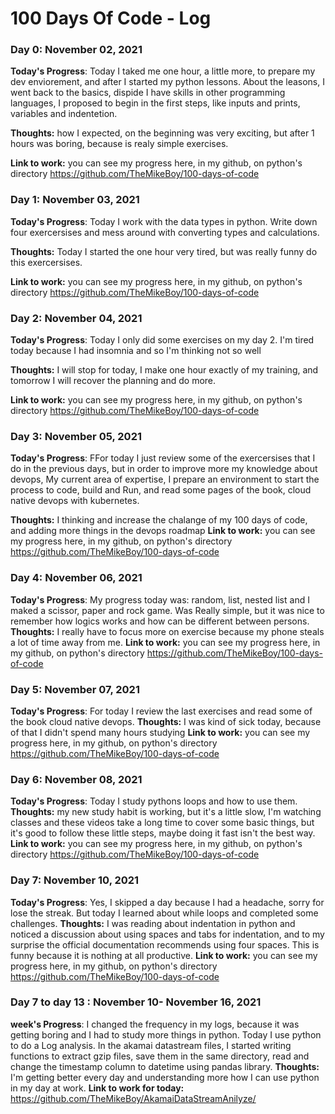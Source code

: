 # 100 Days Of Code - Log

### Day 0: November 02, 2021

**Today's Progress**: Today I taked  me one hour, a little more, to prepare my dev enviorement, and after I started my python lessons. About the leasons, I went back to the basics, dispide I have skills in other programming languages, I proposed to begin in the first steps, like inputs and prints, variables and indentetion.

**Thoughts:** how I expected, on the beginning was very exciting, but after 1 hours was boring, because is realy simple exercises.

**Link to work:** you can see my progress here, in my github, on python's directory
    https://github.com/TheMikeBoy/100-days-of-code

### Day 1: November 03, 2021

**Today's Progress**: Today I work with the data types in python. Write down four exercersises and mess around with converting types and calculations. 

**Thoughts:** Today I started the one hour very tired, but was really funny do this exercersises. 

**Link to work:** you can see my progress here, in my github, on python's directory
    https://github.com/TheMikeBoy/100-days-of-code

### Day 2: November 04, 2021

**Today's Progress**: Today I only did some exercises on my day 2. I'm tired today because I had insomnia and so I'm thinking not so well

**Thoughts:** I will stop for today, I make one hour exactly of my training, and tomorrow I will recover the planning and do more.

**Link to work:** you can see my progress here, in my github, on python's directory
    https://github.com/TheMikeBoy/100-days-of-code

### Day 3: November 05, 2021

**Today's Progress**: FFor today I just review some of the exercersises that I do in the previous days, but in order to improve more my knowledge about devops, My current area of expertise,  I prepare an environment to start the process to code, build and Run, and read some pages of the book, cloud native devops with kubernetes. 

**Thoughts:**  I thinking and increase the chalange of my 100 days of code, and adding more things in the devops roadmap 
**Link to work:** you can see my progress here, in my github, on python's directory
    https://github.com/TheMikeBoy/100-days-of-code


### Day 4: November 06, 2021

**Today's Progress**:   My progress today was: random, list, nested list and I maked a scissor, paper and rock game. Was Really simple, but it was nice to remember how logics works and how can be different between persons.
**Thoughts:**  I really have to focus more on exercise because my phone steals a lot of time away from me. 
**Link to work:** you can see my progress here, in my github, on python's directory
    https://github.com/TheMikeBoy/100-days-of-code

### Day 5: November 07, 2021

**Today's Progress**: For today I review the last exercises and read some of the book cloud native devops. 
**Thoughts:** I was kind of sick today, because of that I didn't spend many hours studying
**Link to work:** you can see my progress here, in my github, on python's directory
    https://github.com/TheMikeBoy/100-days-of-code



### Day 6: November 08, 2021

**Today's Progress**: Today I study pythons loops and how to use them.  
**Thoughts:**  my new study habit is working, but it's a little slow, I'm watching classes and these videos take a long time to cover some basic things, but it's good to follow these little steps, maybe doing it fast isn't the best way.
**Link to work:** you can see my progress here, in my github, on python's directory
    https://github.com/TheMikeBoy/100-days-of-code


### Day 7: November 10, 2021

**Today's Progress**: Yes, I skipped a day because I had a headache, sorry for lose the streak. But today I learned about while loops and completed some challenges. 
**Thoughts:**   I was reading about indentation in python and noticed a discussion about using spaces and tabs for indentation, and to my surprise  the official documentation recommends using four spaces. This is funny because it is nothing at all productive.
**Link to work:** you can see my progress here, in my github, on python's directory
    https://github.com/TheMikeBoy/100-days-of-code

    
### Day 7 to day 13 : November 10- November 16,  2021 
**week's Progress**: I changed the frequency in my logs, because it was getting boring and I had  to study more things in python. Today I use python to do a Log analysis. In the akamai datastream files, I started  writing functions to extract gzip files, save them in the same directory, read and change  the timestamp column  to datetime using pandas library. 
 **Thoughts:**  I'm getting better every day and understanding more how I can use python in my day at work. 
**Link to work for today:** https://github.com/TheMikeBoy/AkamaiDataStreamAnilyze/
